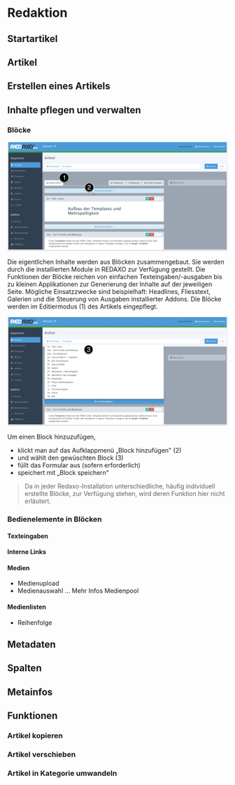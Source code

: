 # Redaktion 

## Startartikel
## Artikel
## Erstellen eines Artikels
## Inhalte pflegen und verwalten
### Blöcke
![Artikel mit Blöcken](/assets/v5.2.0-redaktion-02-block-auswahl.png)

Die eigentlichen Inhalte werden aus Blöcken zusammengebaut. Sie werden durch die installierten Module in REDAXO zur Verfügung gestellt. Die Funktionen der Blöcke reichen von einfachen Texteingaben/-ausgaben bis zu kleinen Applikationen zur Generierung der Inhalte auf der jeweiligen Seite. Mögliche Einsatzzwecke sind beispielhaft: Headlines, Fliesstext, Galerien und die Steuerung von Ausgaben installierter Addons. Die Blöcke werden im Editiermodus (1) des Artikels eingepflegt. 

![Blockauswahl](/assets/v5.2.0-redaktion-01-bloecke.png)

Um einen Block hinzuzufügen, 
- klickt man auf das Aufklappmenü „Block hinzufügen" (2)
- und wählt den gewüschten Block (3)
- füllt das Formular aus (sofern erforderlich)
- speichert mit „Block speichern"

> Da in jeder Redaxo-Installation unterschiedliche, häufig individuell erstellte Blöcke, zur Verfügung stehen, wird deren Funktion hier nicht erläutert.

### Bedienelemente in Blöcken

#### Texteingaben

#### Interne Links

#### Medien
- Medienupload
- Medienauswahl
... Mehr Infos Medienpool

#### Medienlisten
- Reihenfolge


## Metadaten
## Spalten
## Metainfos
## Funktionen
### Artikel kopieren
### Artikel verschieben
### Artikel in Kategorie umwandeln
